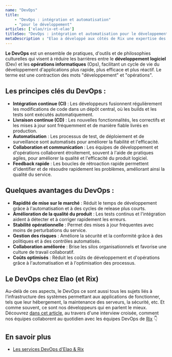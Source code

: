 ```yaml
---
name: "DevOps"
title:
    - "DevOps : intégration et automatisation"
    - "pour le développement"
articles: ['elao/rix-et-elao']
titleSeo: "DevOps : intégration et automatisation pour le développement de votre applicatif web - Elao"
metaDescription : "Elao a développé aux côtés de Rix une expertise des pratiques DevOps pour ses applications et process. Nous pouvons vous accompagner grâce à notre expertise technique des pratiques DevOps."
---
```


**Le DevOps** est un ensemble de pratiques, d'outils et de philosophies culturelles qui visent à réduire les barrières entre le **développement logiciel** (Dev) et les **opérations informatiques** (Ops), facilitant un cycle de vie du développement d'applications plus rapide, plus efficace et plus réactif. Le terme est une contraction des mots "développement" et "opérations".

## Les principes clés du DevOps :

- **Intégration continue (CI)** : Les développeurs fusionnent régulièrement les modifications de code dans un dépôt central, où les builds et les tests sont exécutés automatiquement.
- **Livraison continue (CD)** : Les nouvelles fonctionnalités, les correctifs et les mises à jour sont fréquemment et de manière fiable livrés en production.
- **Automatisation** : Les processus de test, de déploiement et de surveillance sont automatisés pour améliorer la fiabilité et l'efficacité.
- **Collaboration et communication** : Les équipes de développement et d'opérations collaborent étroitement, souvent à l'aide de pratiques agiles, pour améliorer la qualité et l'efficacité du produit logiciel.
- **Feedback rapide** : Les boucles de rétroaction rapide permettent d'identifier et de résoudre rapidement les problèmes, améliorant ainsi la qualité du service.

## Quelques avantages du DevOps :

- **Rapidité de mise sur le marché** : Réduit le temps de développement grâce à l'automatisation et à des cycles de release plus courts.
- **Amélioration de la qualité du produit** : Les tests continus et l'intégration aident à détecter et à corriger rapidement les erreurs.
- **Stabilité opérationnelle** : Permet des mises à jour fréquentes avec moins de perturbations du service.
- **Gestion des risques** : Améliore la sécurité et la conformité grâce à des politiques et à des contrôles automatisés.
- **Collaboration améliorée** : Brise les silos organisationnels et favorise une culture de travail collaboratif.
- **Coûts optimisés** : Réduit les coûts de développement et d'opérations grâce à l'automatisation et à l'optimisation des processus.

## Le DevOps chez Elao (et Rix)

Au-delà de ces aspects, le DevOps ce sont aussi tous les sujets liés à l'infrastructure des systèmes permettant aux applications de fonctionner, tels que leur hébergement, la maintenance des serveurs, la sécurité, etc. Et comme souvent, ce sont nos développeurs qui en parlent le mieux.
Découvrez [dans cet article](../blog/elao/rix-et-elao.md), au travers d'une interview croisée, comment nos équipes collaborent au quotidien avec les équipes DevOps de [Rix](https://www.rix.fr/) 👇

## En savoir plus

- [Les services DevOps d'Elao & Rix](./nos-services/hebergement)
